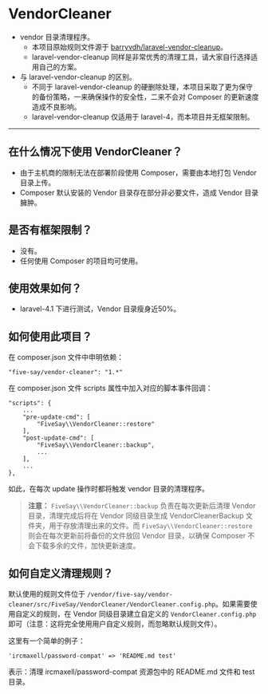 # VendorCleaner

- vendor 目录清理程序。
  - 本项目原始规则文件源于 [barryvdh/laravel-vendor-cleanup](https://github.com/barryvdh/laravel-vendor-cleanup)。
  - laravel-vendor-cleanup 同样是非常优秀的清理工具，请大家自行选择适用自己的方案。
- 与 laravel-vendor-cleanup 的区别。
  - 不同于 laravel-vendor-cleanup 的硬删除处理，本项目采取了更为保守的备份策略，一来确保操作的安全性，二来不会对 Composer 的更新速度造成不良影响。
  - laravel-vendor-cleanup 仅适用于 laravel-4，而本项目并无框架限制。

---

## 在什么情况下使用 VendorCleaner？

- 由于主机商的限制无法在部署阶段使用 Composer，需要由本地打包 Vendor 目录上传。
- Composer 默认安装的 Vendor 目录存在部分非必要文件，造成 Vendor 目录臃肿。

## 是否有框架限制？

- 没有。
- 任何使用 Composer 的项目均可使用。

## 使用效果如何？

- laravel-4.1 下进行测试，Vendor 目录瘦身近50%。

## 如何使用此项目？

在 composer.json 文件中申明依赖：

    "five-say/vendor-cleaner": "1.*"

在 composer.json 文件 scripts 属性中加入对应的脚本事件回调：

    "scripts": {
        ...
        "pre-update-cmd": [
            "FiveSay\\VendorCleaner::restore"
        ],
        "post-update-cmd": [
            "FiveSay\\VendorCleaner::backup",
            ...
        ],
        ...
    },

如此，在每次 update 操作时都将触发 vendor 目录的清理程序。

> **注意：** `FiveSay\\VendorCleaner::backup` 负责在每次更新后清理 Vendor 目录，清理完成后将在 Vendor 同级目录生成 VendorCleanerBackup 文件夹，用于存放清理出来的文件。而 `FiveSay\\VendorCleaner::restore` 则会在每次更新前将备份的文件放回 Vendor 目录，以确保 Composer 不会下载多余的文件，加快更新速度。

## 如何自定义清理规则？

默认使用的规则文件位于 `/vendor/five-say/vendor-cleaner/src/FiveSay/VendorCleaner/VendorCleaner.config.php`。如果需要使用自定义的规则，在 Vendor 同级目录建立自定义的 `VendorCleaner.config.php` 即可（注意：这将完全使用用户自定义规则，而忽略默认规则文件）。

这里有一个简单的例子：

    'ircmaxell/password-compat' => 'README.md test'

表示：清理 ircmaxell/password-compat 资源包中的 README.md 文件和 test 目录。




